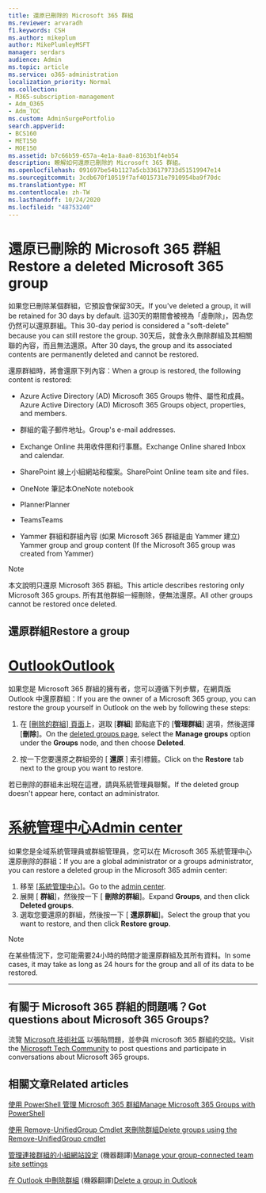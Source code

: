 ```yaml
---
title: 還原已刪除的 Microsoft 365 群組
ms.reviewer: arvaradh
f1.keywords: CSH
ms.author: mikeplum
author: MikePlumleyMSFT
manager: serdars
audience: Admin
ms.topic: article
ms.service: o365-administration
localization_priority: Normal
ms.collection:
- M365-subscription-management
- Adm_O365
- Adm_TOC
ms.custom: AdminSurgePortfolio
search.appverid:
- BCS160
- MET150
- MOE150
ms.assetid: b7c66b59-657a-4e1a-8aa0-8163b1f4eb54
description: 瞭解如何還原已刪除的 Microsoft 365 群組。
ms.openlocfilehash: 091697be54b1127a5cb336179733d51519947e14
ms.sourcegitcommit: 3cdb670f10519f7af4015731e7910954ba9f70dc
ms.translationtype: MT
ms.contentlocale: zh-TW
ms.lasthandoff: 10/24/2020
ms.locfileid: "48753240"
---
```

# <a name="restore-a-deleted-microsoft-365-group"></a><span data-ttu-id="5030f-103">還原已刪除的 Microsoft 365 群組</span><span class="sxs-lookup"><span data-stu-id="5030f-103">Restore a deleted Microsoft 365 group</span></span>

<span data-ttu-id="5030f-104">如果您已刪除某個群組，它預設會保留30天。</span><span class="sxs-lookup"><span data-stu-id="5030f-104">If you've deleted a group, it will be retained for 30 days by default.</span></span> <span data-ttu-id="5030f-105">這30天的期間會被視為「虛刪除」，因為您仍然可以還原群組。</span><span class="sxs-lookup"><span data-stu-id="5030f-105">This 30-day period is considered a "soft-delete" because you can still restore the group.</span></span> <span data-ttu-id="5030f-106">30天后，就會永久刪除群組及其相關聯的內容，而且無法還原。</span><span class="sxs-lookup"><span data-stu-id="5030f-106">After 30 days, the group and its associated contents are permanently deleted and cannot be restored.</span></span>

<span data-ttu-id="5030f-107">還原群組時，將會還原下列內容：</span><span class="sxs-lookup"><span data-stu-id="5030f-107">When a group is restored, the following content is restored:</span></span>
  
- <span data-ttu-id="5030f-108">Azure Active Directory (AD) Microsoft 365 Groups 物件、屬性和成員。</span><span class="sxs-lookup"><span data-stu-id="5030f-108">Azure Active Directory (AD) Microsoft 365 Groups object, properties, and members.</span></span>
    
- <span data-ttu-id="5030f-109">群組的電子郵件地址。</span><span class="sxs-lookup"><span data-stu-id="5030f-109">Group's e-mail addresses.</span></span>
    
- <span data-ttu-id="5030f-110">Exchange Online 共用收件匣和行事曆。</span><span class="sxs-lookup"><span data-stu-id="5030f-110">Exchange Online shared Inbox and calendar.</span></span>
    
- <span data-ttu-id="5030f-111">SharePoint 線上小組網站和檔案。</span><span class="sxs-lookup"><span data-stu-id="5030f-111">SharePoint Online team site and files.</span></span>
    
- <span data-ttu-id="5030f-112">OneNote 筆記本</span><span class="sxs-lookup"><span data-stu-id="5030f-112">OneNote notebook</span></span>
    
- <span data-ttu-id="5030f-113">Planner</span><span class="sxs-lookup"><span data-stu-id="5030f-113">Planner</span></span>
    
- <span data-ttu-id="5030f-114">Teams</span><span class="sxs-lookup"><span data-stu-id="5030f-114">Teams</span></span>

- <span data-ttu-id="5030f-115">Yammer 群組和群組內容 (如果 Microsoft 365 群組是由 Yammer 建立) </span><span class="sxs-lookup"><span data-stu-id="5030f-115">Yammer group and group content (If the Microsoft 365 group was created from Yammer)</span></span>

> [!NOTE]
> <span data-ttu-id="5030f-116">本文說明只還原 Microsoft 365 群組。</span><span class="sxs-lookup"><span data-stu-id="5030f-116">This article describes restoring only Microsoft 365 groups.</span></span> <span data-ttu-id="5030f-117">所有其他群組一經刪除，便無法還原。</span><span class="sxs-lookup"><span data-stu-id="5030f-117">All other groups cannot be restored once deleted.</span></span>

## <a name="restore-a-group"></a><span data-ttu-id="5030f-118">還原群組</span><span class="sxs-lookup"><span data-stu-id="5030f-118">Restore a group</span></span>

# <a name="outlook"></a>[<span data-ttu-id="5030f-119">Outlook</span><span class="sxs-lookup"><span data-stu-id="5030f-119">Outlook</span></span>](#tab/outlook)

<span data-ttu-id="5030f-120">如果您是 Microsoft 365 群組的擁有者，您可以遵循下列步驟，在網頁版 Outlook 中還原群組：</span><span class="sxs-lookup"><span data-stu-id="5030f-120">If you are the owner of a Microsoft 365 group, you can restore the group yourself in Outlook on the web by following these steps:</span></span>

1. <span data-ttu-id="5030f-121">在 [[刪除的群組] 頁面](https://outlook.office.com/people/group/deleted)上，選取 [**群組**] 節點底下的 [**管理群組**] 選項，然後選擇 [**刪除**]。</span><span class="sxs-lookup"><span data-stu-id="5030f-121">On the [deleted groups page](https://outlook.office.com/people/group/deleted), select the **Manage groups** option under the **Groups** node, and then choose **Deleted**.</span></span>

2. <span data-ttu-id="5030f-122">按一下您要還原之群組旁的 [ **還原** ] 索引標籤。</span><span class="sxs-lookup"><span data-stu-id="5030f-122">Click on the **Restore** tab next to the group you want to restore.</span></span>

<span data-ttu-id="5030f-123">若已刪除的群組未出現在這裡，請與系統管理員聯繫。</span><span class="sxs-lookup"><span data-stu-id="5030f-123">If the deleted group doesn't appear here, contact an administrator.</span></span>

# <a name="admin-center"></a>[<span data-ttu-id="5030f-124">系統管理中心</span><span class="sxs-lookup"><span data-stu-id="5030f-124">Admin center</span></span>](#tab/admin-center)

<span data-ttu-id="5030f-125">如果您是全域系統管理員或群組管理員，您可以在 Microsoft 365 系統管理中心還原刪除的群組：</span><span class="sxs-lookup"><span data-stu-id="5030f-125">If you are a global administrator or a groups administrator, you can restore a deleted group in the Microsoft 365 admin center:</span></span>

1. <span data-ttu-id="5030f-126">移至 [[系統管理中心]](https://admin.microsoft.com)。</span><span class="sxs-lookup"><span data-stu-id="5030f-126">Go to the [admin center](https://admin.microsoft.com).</span></span>
2. <span data-ttu-id="5030f-127">展開 [ **群組**]，然後按一下 [ **刪除的群組**]。</span><span class="sxs-lookup"><span data-stu-id="5030f-127">Expand **Groups**, and then click **Deleted groups**.</span></span>
3. <span data-ttu-id="5030f-128">選取您要還原的群組，然後按一下 [ **還原群組**]。</span><span class="sxs-lookup"><span data-stu-id="5030f-128">Select the group that you want to restore, and then click **Restore group**.</span></span>

> [!NOTE]
> <span data-ttu-id="5030f-129">在某些情況下，您可能需要24小時的時間才能還原群組及其所有資料。</span><span class="sxs-lookup"><span data-stu-id="5030f-129">In some cases, it may take as long as 24 hours for the group and all of its data to be restored.</span></span> 

---

## <a name="got-questions-about-microsoft-365-groups"></a><span data-ttu-id="5030f-130">有關于 Microsoft 365 群組的問題嗎？</span><span class="sxs-lookup"><span data-stu-id="5030f-130">Got questions about Microsoft 365 Groups?</span></span>

<span data-ttu-id="5030f-131">流覽 [Microsoft 技術社區](https://techcommunity.microsoft.com/t5/Office-365-Groups/ct-p/Office365Groups) 以張貼問題，並參與 microsoft 365 群組的交談。</span><span class="sxs-lookup"><span data-stu-id="5030f-131">Visit the [Microsoft Tech Community](https://techcommunity.microsoft.com/t5/Office-365-Groups/ct-p/Office365Groups) to post questions and participate in conversations about Microsoft 365 groups.</span></span> 
  
## <a name="related-articles"></a><span data-ttu-id="5030f-132">相關文章</span><span class="sxs-lookup"><span data-stu-id="5030f-132">Related articles</span></span>

[<span data-ttu-id="5030f-133">使用 PowerShell 管理 Microsoft 365 群組</span><span class="sxs-lookup"><span data-stu-id="5030f-133">Manage Microsoft 365 Groups with PowerShell</span></span>](https://docs.microsoft.com/microsoft-365/enterprise/manage-microsoft-365-groups-with-powershell)
  
[<span data-ttu-id="5030f-134">使用 Remove-UnifiedGroup Cmdlet 來刪除群組</span><span class="sxs-lookup"><span data-stu-id="5030f-134">Delete groups using the Remove-UnifiedGroup cmdlet</span></span>](https://technet.microsoft.com/library/mt238270%28v=exchg.160%29.aspx)
  
<span data-ttu-id="5030f-135">[管理連接群組的小組網站設定](https://support.microsoft.com/office/8376034d-d0c7-446e-9178-6ab51c58df42) (機器翻譯)</span><span class="sxs-lookup"><span data-stu-id="5030f-135">[Manage your group-connected team site settings](https://support.microsoft.com/office/8376034d-d0c7-446e-9178-6ab51c58df42)</span></span>
  
<span data-ttu-id="5030f-136">[在 Outlook 中刪除群組](https://support.microsoft.com/office/ca7f5a9e-ae4f-4cbe-a4bc-89c469d1726f) (機器翻譯)</span><span class="sxs-lookup"><span data-stu-id="5030f-136">[Delete a group in Outlook](https://support.microsoft.com/office/ca7f5a9e-ae4f-4cbe-a4bc-89c469d1726f)</span></span>
